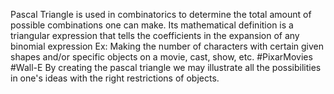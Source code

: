 Pascal Triangle is used in combinatorics to determine the total amount of possible combinations one can make. Its mathematical definition is a triangular expression that tells the coefficients in the expansion of any binomial expression 
Ex: Making the number of characters with certain given shapes and/or specific objects on a movie, cast, show, etc. #PixarMovies #Wall-E
By creating the pascal triangle we may illustrate all the possibilities in one's ideas with the right restrictions of objects.
